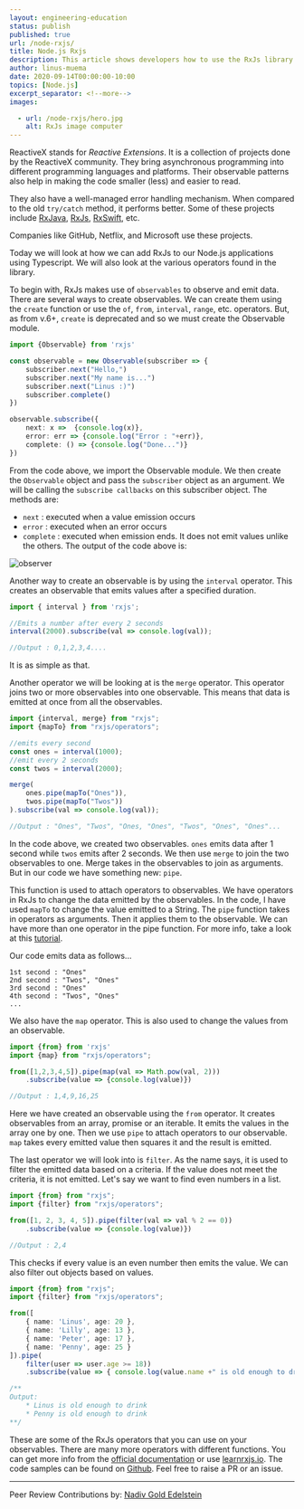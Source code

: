 ```yaml
---
layout: engineering-education
status: publish
published: true
url: /node-rxjs/
title: Node.js Rxjs
description: This article shows developers how to use the RxJs library and will also look at the various operators found in the library.
author: linus-muema
date: 2020-09-14T00:00:00-10:00
topics: [Node.js]
excerpt_separator: <!--more-->
images:

  - url: /node-rxjs/hero.jpg
    alt: RxJs image computer
---
```

ReactiveX stands for *Reactive Extensions*. It is a collection of projects done by the ReactiveX community. They bring asynchronous programming into different programming languages and platforms. Their observable patterns also help in making the code smaller (less) and easier to read.
<!--more-->

They also have a well-managed error handling mechanism. When compared to the old `try/catch` method, it performs better. Some of these projects include [RxJava](https://github.com/ReactiveX/RxJava), [RxJs](https://github.com/ReactiveX/rxjs), [RxSwift](https://github.com/ReactiveX/RxSwift), etc.

Companies like GitHub, Netflix, and Microsoft use these projects.

Today we will look at how we can add RxJs to our Node.js applications using Typescript. We will also look at the various operators found in the library.

To begin with, RxJs makes use of `observables` to observe and emit data. There are several ways to create observables. We can create them using the `create` function or use the `of`, `from`, `interval`, `range`, etc. operators. But, as from v.6+, `create` is deprecated and so we must create the Observable module.

```typescript
import {Observable} from 'rxjs'

const observable = new Observable(subscriber => {
    subscriber.next("Hello,")
    subscriber.next("My name is...")
    subscriber.next("Linus :)")
    subscriber.complete()
})

observable.subscribe({
    next: x =>  {console.log(x)},
    error: err => {console.log("Error : "+err)},
    complete: () => {console.log("Done...")}
})
```

From the code above, we import the Observable module. We then create the `Observable` object and pass the `subscriber` object as an argument. We will be calling the `subscribe callbacks` on this subscriber object. The methods are:

- `next` : executed when a value emission occurs
- `error` : executed when an error occurs
- `complete` : executed when emission ends. It does not emit values unlike the others. The output of the code above is:

![observer](/node-rxjs/rx-observer.png)

Another way to create an observable is by using the `interval` operator. This creates an observable that emits values after a specified duration.

```typescript
import { interval } from 'rxjs';

//Emits a number after every 2 seconds
interval(2000).subscribe(val => console.log(val));

//Output : 0,1,2,3,4....
```

It is as simple as that.

Another operator we will be looking at is the `merge` operator. This operator joins two or more observables into one observable. This means that data is emitted at once from all the observables.

```typescript
import {interval, merge} from "rxjs";
import {mapTo} from "rxjs/operators";

//emits every second
const ones = interval(1000);
//emit every 2 seconds
const twos = interval(2000);

merge(
    ones.pipe(mapTo("Ones")),
    twos.pipe(mapTo("Twos"))
).subscribe(val => console.log(val));

//Output : "Ones", "Twos", "Ones, "Ones", "Twos", "Ones", "Ones"...
```

In the code above, we created two observables. `ones` emits data after 1 second while `twos` emits after 2 seconds. We then use `merge` to join the two observables to one. Merge takes in the observables to join as arguments. But in our code we have something new: `pipe`.

This function is used to attach operators to observables. We have operators in RxJs to change the data emitted by the observables. In the code, I have used `mapTo` to change the value emitted to a String. The `pipe` function takes in operators as arguments. Then it applies them to the observable. We can have more than one operator in the pipe function. For more info, take a look at this [tutorial](https://www.learnrxjs.io/learn-rxjs/concepts/rxjs-primer#pipe).

Our code emits data as follows...

```log
1st second : "Ones"
2nd second : "Twos", "Ones"
3rd second : "Ones"
4th second : "Twos", "Ones"
...
```

We also have the `map` operator. This is also used to change the values from an observable.

```typescript
import {from} from 'rxjs'
import {map} from "rxjs/operators";

from([1,2,3,4,5]).pipe(map(val => Math.pow(val, 2)))
    .subscribe(value => {console.log(value)})

//Output : 1,4,9,16,25
```

Here we have created an observable using the `from` operator. It creates observables from an array, promise or an iterable. It emits the values in the array one by one. Then we use `pipe` to attach operators to our observable. `map` takes every emitted value then squares it and the result is emitted.

The last operator we will look into is `filter`. As the name says, it is used to filter the emitted data based on a criteria. If the value does not meet the criteria, it is not emitted. Let's say we want to find even numbers in a list.

```typescript
import {from} from "rxjs";
import {filter} from "rxjs/operators";

from([1, 2, 3, 4, 5]).pipe(filter(val => val % 2 == 0))
    .subscribe(value => {console.log(value)})

//Output : 2,4
```

This checks if every value is an even number then emits the value. We can also filter out objects based on values.

```typescript
import {from} from "rxjs";
import {filter} from "rxjs/operators";

from([
    { name: 'Linus', age: 20 },
    { name: 'Lilly', age: 13 },
    { name: 'Peter', age: 17 },
    { name: 'Penny', age: 25 }
]).pipe(
    filter(user => user.age >= 18))
    .subscribe(value => { console.log(value.name +" is old enough to drink")})

/**
Output:
    * Linus is old enough to drink
    * Penny is old enough to drink
**/
```

These are some of the RxJs operators that you can use on your observables. There are many more operators with different functions. You can get more info from the [official documentation](https://github.com/ReactiveX/rxjs) or use [learnrxjs.io](https://www.learnrxjs.io/). The code samples can be found on [Github](https://github.com/LinusMuema/node-rxjs). Feel free to raise a PR or an issue.

---
Peer Review Contributions by: [Nadiv Gold Edelstein](/authors/nadiv-gold-edelstein/)
